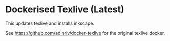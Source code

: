 # Dockerised Texlive (Latest)

This updates texlive and installs inkscape.

See https://github.com/adinriv/docker-texlive for the original texlive docker.
